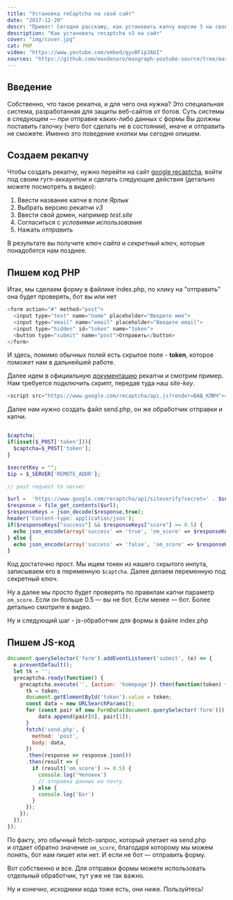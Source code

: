 ```yaml
---
title: "Установка reCaptcha на свой сайт"
date: "2017-12-20"
descr: "Привет! Сегодня расскажу, как установить капчу версии 3 на свой сайт"
description: "Как установить recaptcha v3 на сайт"
cover: "img/cover.jpg"
cat: PHP
video: "https://www.youtube.com/embed/qyvBFipJAbI"
sources: "https://github.com/maxdenaro/maxgraph-youtube-source/tree/master/PHP-%D1%84%D0%B8%D1%87%D0%B8%20%E2%84%962.%20%D0%A3%D1%81%D1%82%D0%B0%D0%BD%D0%BE%D0%B2%D0%BA%D0%B0%20Recaptcha3%20%D0%BD%D0%B0%20%D1%81%D0%B0%D0%B9%D1%82"
---
```


## Введение

Собственно, что такое рекапча, и&nbsp;для чего она нужна? Это специальная система, разработанная для защиты веб-сайтов от&nbsp;ботов. Суть системы в&nbsp;следующем&nbsp;&mdash; при отправке каких-либо данных с&nbsp;формы&nbsp;Вы должны поставить галочку (чего бот сделать не&nbsp;в&nbsp;состоянии), иначе и&nbsp;отправить не&nbsp;сможете. Именно это поведение кнопки мы&nbsp;сегодня опишем.

## Создаем рекапчу

Чтобы создать рекапчу, нужно перейти на сайт <a href="https://www.google.com/recaptcha/admin/create" target="_blank">google recaptcha</a>, войти под своим гугл-аккаунтом и сделать следующие действия (детально можете посмотреть в видео):

1. Ввести название капчи в поле _Ярлык_
2. Выбрать версию рекапчи _v3_
3. Ввести свой домен, например _test.site_
4. Согласиться с _условиями использования_
5. Нажать _отправить_

В результате вы получите _ключ сайта_ и _секретный ключ_, которые понадобятся нам позднее.

## Пишем код PHP

Итак, мы сделаем форму в файлике index.php, по клику на "отправить" она будет проверять, бот вы или нет

``` php
<form action="#" method="post">
  <input type="text" name="name" placeholder="Введите имя">
  <input type="email" name="email" placeholder="Введите email">
  <input type="hidden" id="token" name="token">
  <button type="submit" name="post">Отправить</button>
</form>

```

И здесь, помимо обычных полей есть скрытое поле - __token__, которое поможет нам в дальнейшей работе.

Далее идем в официальную <a href="https://developers.google.com/recaptcha/docs/v3" target="_blank">документацию</a> рекапчи и смотрим пример. Нам требуется подключить скрипт, передав туда наш _site-key_.

``` php
<script src="https://www.google.com/recaptcha/api.js?render=ВАШ_КЛЮЧ"></script>
```

Далее нам нужно создать файл send.php, он же обработчик отправки и капчи.

``` php

$captcha;
if(isset($_POST['token'])){
  $captcha=$_POST['token'];
}

$secretKey = "";
$ip = $_SERVER['REMOTE_ADDR'];

// post request to server

$url =  'https://www.google.com/recaptcha/api/siteverify?secret=' . $secretKey .  '&response=' . $_POST['token'];
$response = file_get_contents($url);
$responseKeys = json_decode($response,true);
header('Content-type: application/json');
if($responseKeys["success"] && $responseKeys["score"] >= 0.5) {
  echo json_encode(array('success' => 'true', 'om_score' => $responseKeys["score"], 'token' => $_POST['token']));
} else {
  echo json_encode(array('success' => 'false', 'om_score' => $responseKeys["score"], 'token' => $_POST['token']));
}

```

Код достаточно прост. Мы&nbsp;ищем токен из&nbsp;нашего скрытого инпута, записываем его в&nbsp;переменную `$captcha`. Далее делаем переменную под секретный ключ.

Ну&nbsp;а&nbsp;далее мы&nbsp;просто будет проверять по&nbsp;правилам капчи параметр `om_score`. Если он&nbsp;больше 0.5&nbsp;&mdash; вы&nbsp;не&nbsp;бот. Если менее&nbsp;&mdash; бот.
Более детально смотрите в&nbsp;видео.

Ну и следующий шаг - js-обработчик для формы в файле index.php

## Пишем JS-код

``` js
document.querySelector('form').addEventListener('submit', (e) => {
  e.preventDefault();
  let tk = '';
  grecaptcha.ready(function() {
    grecaptcha.execute('', {action: 'homepage'}).then(function(token) {
      tk = token;
      document.getElementById('token').value = token;
      const data = new URLSearchParams();
      for (const pair of new FormData(document.querySelector('form'))) {
          data.append(pair[0], pair[1]);
      }
      fetch('send.php', {
        method: 'post',
        body: data,
      })
      .then(response => response.json())
      .then(result => {
        if (result['om_score'] >= 0.5) {
          console.log('Человек')
          // отправка данных на почту
        } else {
          console.log('Бот')
        }
      });
    });
  });
});
```

По&nbsp;факту, это обычный fetch-запрос, который улетает на&nbsp;send.php и&nbsp;отдает обратно значение `om_score`, благодаря которому мы&nbsp;можем понять, бот нам пишет или нет. И&nbsp;если не&nbsp;бот&nbsp;&mdash; отправить форму.

Вот собственно и все. Для отправки формы можете использовать отдельный обработчик, тут уже не так важно.

Ну и конечно, исходники кода тоже есть, они ниже. Пользуйтесь!
